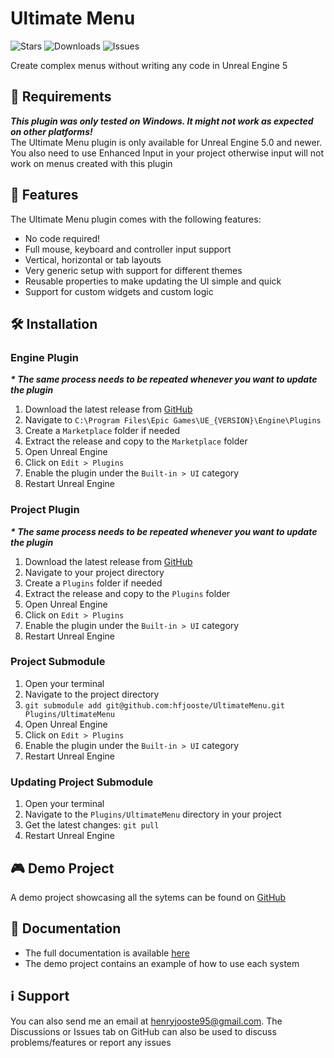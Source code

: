 # Ultimate Menu
<p>
    <img alt="Stars" src="https://img.shields.io/github/stars/hfjooste/UltimateMenu" />
    <img alt="Downloads" src="https://img.shields.io/github/downloads/hfjooste/UltimateMenu/total" />
    <img alt="Issues" src="https://img.shields.io/github/issues/hfjooste/UltimateMenu" />
</p>
Create complex menus without writing any code in Unreal Engine 5

## 📝 Requirements
<i><strong>This plugin was only tested on Windows. It might not work as expected on other platforms!</strong></i><br/>
The Ultimate Menu plugin is only available for Unreal Engine 5.0 and newer. You also need to use Enhanced Input in your project otherwise input will not work on menus created with this plugin

## 🚀 Features
The Ultimate Menu plugin comes with the following features:
<ul>
    <li>No code required!</li>
    <li>Full mouse, keyboard and controller input support</li>
    <li>Vertical, horizontal or tab layouts</li>
    <li>Very generic setup with support for different themes</li>
    <li>Reusable properties to make updating the UI simple and quick</li>
    <li>Support for custom widgets and custom logic</li>
</ul>

## 🛠️ Installation

### Engine Plugin
<i><strong>* The same process needs to be repeated whenever you want to update the plugin</strong></i>
<ol>
    <li>Download the latest release from <a href="https://github.com/hfjooste/UltimateMenu/releases" target="_blank">GitHub</a></li>
    <li>Navigate to <code>C:\Program Files\Epic Games\UE_{VERSION}\Engine\Plugins</code></li>
    <li>Create a <code>Marketplace</code> folder if needed</li>
    <li>Extract the release and copy to the <code>Marketplace</code> folder</li>
    <li>Open Unreal Engine</li>
    <li>Click on <code>Edit > Plugins</code></li>
    <li>Enable the plugin under the <code>Built-in > UI</code> category</li>
    <li>Restart Unreal Engine</li>
</ol>

### Project Plugin
<i><strong>* The same process needs to be repeated whenever you want to update the plugin</strong></i>
<ol>
    <li>Download the latest release from <a href="https://github.com/hfjooste/UltimateMenu/releases" target="_blank">GitHub</a></li>
    <li>Navigate to your project directory
    <li>Create a <code>Plugins</code> folder if needed</li>
    <li>Extract the release and copy to the <code>Plugins</code> folder</li>
    <li>Open Unreal Engine</li>
    <li>Click on <code>Edit > Plugins</code></li>
    <li>Enable the plugin under the <code>Built-in > UI</code> category</li>
    <li>Restart Unreal Engine</li>
</ol>

### Project Submodule
<ol>
    <li>Open your terminal</li>
    <li>Navigate to the project directory</li>
    <li><code>git submodule add git@github.com:hfjooste/UltimateMenu.git Plugins/UltimateMenu</code></li>
    <li>Open Unreal Engine</li>
    <li>Click on <code>Edit > Plugins</code></li>
    <li>Enable the plugin under the <code>Built-in > UI</code> category</li>
    <li>Restart Unreal Engine</li>
</ol>

### Updating Project Submodule
<ol>
    <li>Open your terminal</li>
    <li>Navigate to the <code>Plugins/UltimateMenu</code> directory in your project</li>
    <li>Get the latest changes: <code>git pull</code></li>
    <li>Restart Unreal Engine</li>
</ol>

## 🎮 Demo Project
A demo project showcasing all the sytems can be found on [GitHub](https://github.com/hfjooste/UltimateMenuDemo)

## 📜 Documentation
- The full documentation is available <a href="https://github.com/hfjooste/UltimateMenu/wiki" target="_blank">here</a>
- The demo project contains an example of how to use each system

## ℹ️ Support
You can also send me an email at <a href="mailto:henryjooste95@gmail.com">henryjooste95@gmail.com</a>. The Discussions or Issues tab on GitHub can also be used to discuss problems/features or report any issues

